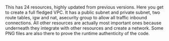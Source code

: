 This has 24 resources, highly updated from previous versions. Here you get to create a full fledged VPC. It has a public subnet and private subnet, two route tables, igw and nat, asecurity group to allow all traffic inbound connections. All other resources are actually most important ones because underneath they integrate with other resources and create a network. Some PNG files are also there to prove the runtime authenticity of the code.  
